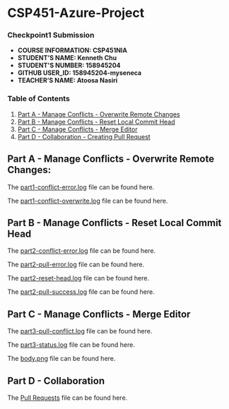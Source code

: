# CSP451-Azure-Project

### Checkpoint1 Submission

- **COURSE INFORMATION: CSP451NIA**
- **STUDENT’S NAME: Kenneth Chu**
- **STUDENT'S NUMBER: 158945204**
- **GITHUB USER_ID: 158945204-myseneca**
- **TEACHER’S NAME: Atoosa Nasiri**

### Table of Contents
1. [Part A - Manage Conflicts - Overwrite Remote Changes](#header1)
2. [Part B - Manage Conflicts - Reset Local Commit Head](#header2)
3. [Part C - Manage Conflicts - Merge Editor](#header3)
4. [Part D - Collaboration - Creating Pull Request](#header4)

## Part A - Manage Conflicts - Overwrite Remote Changes:

The [part1-conflict-error.log](https://github.com/158945204-myseneca/CSP451-Azure-Project/blob/7cfbaa6b41124937eb50cca200f28b86f7219e6b/Checkpoint3/logs/part1-conflict-error.log) file can be found here.

The [part1-conflict-overwrite.log](https://github.com/158945204-myseneca/CSP451-Azure-Project/blob/cfce2494d4e3baa5a01cdbe80fdc1c4ec7710dd9/Checkpoint3/logs/part1-conflict-overwrite.log) file can be found here.

## Part B - Manage Conflicts - Reset Local Commit Head

The [part2-conflict-error.log](https://github.com/158945204-myseneca/CSP451-Azure-Project/blob/7cfbaa6b41124937eb50cca200f28b86f7219e6b/Checkpoint3/logs/part2-conflict-error.log) file can be found here.

The [part2-pull-error.log](https://github.com/158945204-myseneca/CSP451-Azure-Project/blob/7cfbaa6b41124937eb50cca200f28b86f7219e6b/Checkpoint3/logs/part2-pull-error.log) file can be found here.

The [part2-reset-head.log](https://github.com/158945204-myseneca/CSP451-Azure-Project/blob/7cfbaa6b41124937eb50cca200f28b86f7219e6b/Checkpoint3/logs/part2-reset-head.log) file can be found here.

The [part2-pull-success.log](https://github.com/158945204-myseneca/CSP451-Azure-Project/blob/7cfbaa6b41124937eb50cca200f28b86f7219e6b/Checkpoint3/logs/part2-pull-success.log) file can be found here.

## Part C - Manage Conflicts - Merge Editor

The [part3-pull-conflict.log](https://github.com/158945204-myseneca/CSP451-Azure-Project/blob/7cfbaa6b41124937eb50cca200f28b86f7219e6b/Checkpoint3/logs/part3-pull-conflict.log) file can be found here.

The [part3-status.log](https://github.com/158945204-myseneca/CSP451-Azure-Project/blob/7cfbaa6b41124937eb50cca200f28b86f7219e6b/Checkpoint3/logs/part3-status.log) file can be found here.

The [body.png](https://github.com/158945204-myseneca/CSP451-Azure-Project/blob/7cfbaa6b41124937eb50cca200f28b86f7219e6b/Checkpoint3/images/body.png) file can be found here.

## Part D - Collaboration

The [Pull Requests](https://github.com/158945204-myseneca/CSP451-Azure-Project/blob/7cfbaa6b41124937eb50cca200f28b86f7219e6b/Checkpoint3/images/Pull%20Requests.png) file can be found here.